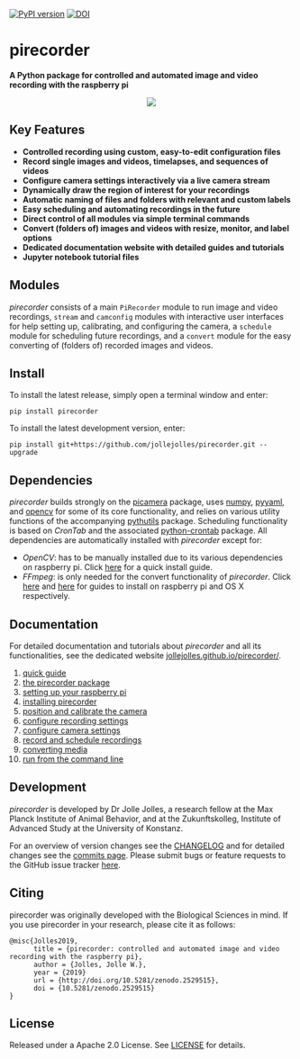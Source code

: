 [![PyPI version](https://badge.fury.io/py/pirecorder.svg)](https://badge.fury.io/py/pirecorder) [![DOI](https://zenodo.org/badge/DOI/10.5281/zenodo.2529515.svg)](https://doi.org/10.5281/zenodo.2529515)

# pirecorder
**A Python package for controlled and automated image and video recording with the raspberry pi**

<p align="center"><img src="https://github.com/jollejolles/pirecorder/blob/master/images/pirecorder-logo-large.jpg"></p>

## Key Features
* **Controlled recording using custom, easy-to-edit configuration files**
* **Record single images and videos, timelapses, and sequences of videos**
* **Configure camera settings interactively via a live camera stream**
* **Dynamically draw the region of interest for your recordings**
* **Automatic naming of files and folders with relevant and custom labels**
* **Easy scheduling and automating recordings in the future**
* **Direct control of all modules via simple terminal commands**
* **Convert (folders of) images and videos with resize, monitor, and label options**
* **Dedicated documentation website with detailed guides and tutorials**
* **Jupyter notebook tutorial files**

## Modules
*pirecorder* consists of a main `PiRecorder` module to run image and video recordings, `stream` and `camconfig` modules with interactive user interfaces for help setting up, calibrating, and configuring the camera, a `schedule` module for scheduling future recordings, and a `convert` module for the easy converting of (folders of) recorded images and videos.

## Install
To install the latest release, simply open a terminal window and enter:

```
pip install pirecorder
```

To install the latest development version, enter:

```
pip install git+https://github.com/jollejolles/pirecorder.git --upgrade
```

## Dependencies
*pirecorder* builds strongly on the [picamera](http://picamera.readthedocs.io/) package, uses [numpy](http://www.numpy.org/), [pyyaml](https://pyyaml.org), and [opencv](http://opencv.org) for some of its core functionality, and relies on various utility functions of the accompanying [pythutils](https://github.com/jolle/pythutils) package. Scheduling functionality is based on *CronTab* and the associated [python-crontab](https://pypi.org/project/python-crontab/) package. All dependencies are automatically installed with *pirecorder* except for:
* *OpenCV*: has to be manually installed due to its various dependencies on raspberry pi. Click [here](https://github.com/JolleJolles/pirecorder/tree/master/docs/other/install-opencv.md) for a quick install guide.
* *FFmpeg*: is only needed for the convert functionality of *pirecorder*. Click [here](https://github.com/JolleJolles/pirecorder/tree/master/docs/other/install-ffmpeg-raspberry-pi.md) and [here](https://github.com/JolleJolles/pirecorder/tree/master/docs/other/install-ffmpeg-osx.md) for guides to install on raspberry pi and OS X respectively.

## Documentation
For detailed documentation and tutorials about *pirecorder* and all its functionalities, see the dedicated website [jollejolles.github.io/pirecorder/](http://jollejolles.github.io/pirecorder/).
1. [quick guide ](https://jollejolles.github.io/pirecorder/quick-guide.html)
2. [the pirecorder package](https://jollejolles.github.io/pirecorder/pirecorder-package.html)
3. [setting up your raspberry pi](https://jollejolles.github.io/pirecorder/1-setting-up-raspberry-pi.html)
4. [installing pirecorder](https://jollejolles.github.io/pirecorder/2-installing-pirecorder.html)
5. [position and calibrate the camera](https://jollejolles.github.io/pirecorder/3-position-and-calibrate-camera.html)
6. [configure recording settings](https://jollejolles.github.io/pirecorder/4-configure-recording-settings.html)
7. [configure camera settings](https://jollejolles.github.io/pirecorder/5-configure-camera-settings.html)
8. [record and schedule recordings](https://jollejolles.github.io/pirecorder/6-recording-and-scheduling.html)
9. [converting media](https://jollejolles.github.io/pirecorder/7-convert-media.html)
10. [run from the command line](https://jollejolles.github.io/pirecorder/8-run-from-commandline.html)

## Development
*pirecorder* is developed by Dr Jolle Jolles, a research fellow at the Max Planck Institute of Animal Behavior, and at the Zukunftskolleg, Institute of Advanced Study at the University of Konstanz.

For an overview of version changes see the [CHANGELOG](https://github.com/jollejolles/pirecorder/blob/master/CHANGELOG) and for detailed changes see the [commits page](https://github.com/jollejolles/pirecorder/commits/). Please submit bugs or feature requests to the GitHub issue tracker [here](https://github.com/jollejolles/pirecorder/issues).

## Citing
pirecorder was originally developed with the Biological Sciences in mind. If you use pirecorder in your research, please cite it as follows:

```
@misc{Jolles2019,
      title = {pirecorder: controlled and automated image and video recording with the raspberry pi},
      author = {Jolles, Jolle W.},
      year = {2019}
      url = {http://doi.org/10.5281/zenodo.2529515},
      doi = {10.5281/zenodo.2529515}
}
```

## License
Released under a Apache 2.0 License. See [LICENSE](https://github.com/JolleJolles/pirecorder/blob/master/LICENSE) for details.

